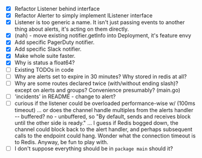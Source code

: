 - [x] Refactor Listener behind interface
- [x] Refactor Alerter to simply implement IListener interface
- [x] Listener is too generic a name. It isn't just passing events to another
      thing about alerts, it's acting on them directly.
- [x] (nah) - move existing notifier.getInfo into Deployment, it's feature envy
- [x] Add specific PagerDuty notifier.
- [x] Add specific Slack notifier.
- [x] Make whole suite faster.
- [x] Why is status a float64?
- [ ] Existing TODOs in code
- [ ] Why are alerts set to expire in 30 minutes? Why stored in redis at all?
- [ ] Why are some routes declared twice (with/without ending slash)?
      except on alerts and groups? Convenience presumably? (main.go)
- [ ] 'incidents' in README - change to alert?
- [ ] curious if the listener could be overloaded performance-wise w/
      (100ms timeout) ... or does the channel handle multiples from the alerts
     handler -- buffered? no - unbuffered, so "By default, sends and receives
     block until the other side is ready." ... I guess if Redis bogged down,
     the channel could block back to the alert handler, and perhaps subsequent
     calls to the endpoint could hang. Wonder what the connection timeout is
     to Redis. Anyway, be fun to play with.
- [ ] I don't suppose everything should be in `package main` should it?
